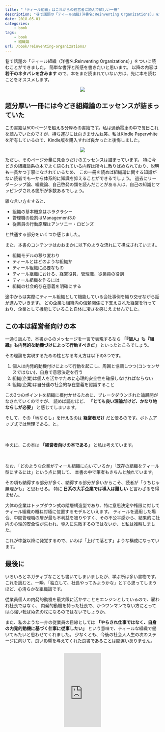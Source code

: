 ```yaml
---
title: "「ティール組織」はこれからの経営者に読んで欲しい一冊"
description: "巷で話題の「ティール組織(洋書名:Reinventing Organizations)」をついに読むことができました。簡単な書評と所感を書きたいと思います。以降の内容は若干のネタバレを含みますので、本をまだ読まれていない方は、先に本を読むことをオススメします。"
date: 2018-05-01
categories:
    - book
tags:
    - book
    - 組織論
url: /book/reinventing-organizations/
---
```


巷で話題の「ティール組織（洋書名:Reinventing Organizations）」をついに読むことができました。
簡単な書評と所感を書きたいと思います。
以降の内容は **若干のネタバレを含みます** ので、本をまだ読まれていない方は、先に本を読むことをオススメします。

<div style="text-align: center">
<a target="_blank"  href="https://www.amazon.co.jp/gp/product/4862762263/ref=as_li_tl?ie=UTF8&camp=247&creative=1211&creativeASIN=4862762263&linkCode=as2&tag=soudegesu-22&linkId=43e663f0a957755b99c435f78312862e"><img border="0" src="//ws-fe.amazon-adsystem.com/widgets/q?_encoding=UTF8&MarketPlace=JP&ASIN=4862762263&ServiceVersion=20070822&ID=AsinImage&WS=1&Format=_SL250_&tag=soudegesu-22" ></a><img src="//ir-jp.amazon-adsystem.com/e/ir?t=soudegesu-22&l=am2&o=9&a=4862762263" width="1" height="1" border="0" alt="" style="border:none !important; margin:0px !important;" />
</div>

## 超分厚い一冊には今どき組織論のエッセンスが詰まっていた
この書籍は500ページを超える分厚めの書籍です。私は通勤電車の中で毎日これを読んでいたのですが、持ち運びには向きませんね笑。私はKindle Paperwhiteを所有しているので、Kindle版を購入すれば良かったと後悔しました。

<div style="text-align: center">
<a target="_blank"  href="https://www.amazon.co.jp/gp/product/B00QJDOM6U/ref=as_li_tl?ie=UTF8&camp=247&creative=1211&creativeASIN=B00QJDOM6U&linkCode=as2&tag=soudegesu-22&linkId=66b7a77610b78e915e749c4b63d7cfc4"><img border="0" src="//ws-fe.amazon-adsystem.com/widgets/q?_encoding=UTF8&MarketPlace=JP&ASIN=B00QJDOM6U&ServiceVersion=20070822&ID=AsinImage&WS=1&Format=_SL250_&tag=soudegesu-22" ></a><img src="//ir-jp.amazon-adsystem.com/e/ir?t=soudegesu-22&l=am2&o=9&a=B00QJDOM6U" width="1" height="1" border="0" alt="" style="border:none !important; margin:0px !important;" />
</div>

ただし、そのページ分量に見合うだけのエッセンスは詰まっています。
特に今どきの組織論系の本でよく語られている内容は所々に散りばめられており、説明も一貫かつ丁寧になされているため、
この一冊を読めば組織論に関する知識がない読者でも一から体系的に知識を抑えることができるでしょう。
過去にリーダーシップ論、組織論、自己啓発の類を読んだことがある人は、自己の知識とマッピングされる箇所が多数あるでしょう。

雑な言い方をすると、

* 組織の基本概念はホラクラシー
* 管理職の役割はManagement3.0
* 従業員の行動原理はアンソニー・ロビンズ

と共通する部分をいくつか感じました。

また、本書のコンテンツはおおまかに以下のような流れにて構成されています。

* 組織モデルの移り変わり
* ティールとはどのような組織か
* ティール組織に必要なもの
* ティール組織における、経営役員、管理職、従業員の役割
* ティール組織を作るには
* 組織の社会的存在意義を明確にする

途中からは実際にティール組織として機能している会社事例を織り交ぜながら話が進んでいきます。
どの企業も組織内の信頼関係に下支えされた経営を行っており、企業として機能していること自体に凄さを感じえませんでした。

## この本は経営者向けの本

一通り読んで、本書からのメッセージを一言で表現するなら **「『個人』も『組織』も内発的な動機づけによって行動すべきだ」** といったところでしょう。

その理論を実現するための柱となる考え方は以下の3つです。

1. 個人は内発的動機付けによって行動を起こし、周囲と協調しつつ(コンセンサスではない)、自身で意思決定を行う
2. 組織(企業)は個人を活かすために心理的安全性を確保しなければならない
3. 組織(企業)は自分達の社会的存在意義を認識すること

この3つのポイントを組織に根付かせるために、ブレークダウンされた論展開がなされていくのですが、
読めば読むほど、 **「とても良い理論だけど、かなり地ならしが必要」** と感じてしまいます。

そして、その「地ならし」を行えるのは **経営者だけ** だと悟るのです。ボトムアップ式では無理である、と。

<br><br>
ゆえに、この本は **「経営者向けの本である」** と私は考えています。
<br><br><br>

なお、「どのような企業がティール組織に向いているか」「既存の組織をティール型にするには」という点に関して、
本書の中で筆者もきちんと触れています。

その項も納得する部分が多く、納得する部分が多いからこそ、読者が「うちじゃ無理かも」と思わせる。
特に **日系の大手企業では導入は難しい** と言わざるを得ません。

大体の企業はトップダウン式の階層構造型であり、特に意思決定や権限に対してティール組織の概ね対極に位置するモデルといえます。
ティールを適用した場合、中間管理職の層が最も不利益を被りやすく、その不公平感から、結果的に社内の心理的安全性が失われ、導入に失敗するのではないか、と私は推察しました。

これが中盤以降に発覚するので、いわば「上げて落とす」ような構成になっています。

## 最後に

いろいろとネガティブなことも書いてしまいましたが、学ぶ所は多い書物です。
これを読むと、一瞬、「独立して、社長やってみようかな」とすら思ってしまうほど、心清らかな組織論です。

従業員個人の内発的動機を最大限に活かすことをエンジンとしているので、雇われ社長ではなく、
内発的動機を持った社長で、かつワンマンでない方にとっては心強い転ばぬ先の杖になるのではないでしょうか。

また、私のような一介の従業員の目線としては **「やらされ仕事ではなく、自身の内発的動機に基づく仕事に従事したい」** という意味で、ティールな組織で働いてみたいと思わせてくれました。
少なくとも、今後の社会人人生の次のステージに向けて、良い影響を与えてくれた良書であることは間違いありません。

<br>
<div style="text-align: center">
<iframe style="width:120px;height:240px;" marginwidth="0" marginheight="0" scrolling="no" frameborder="0" src="https://rcm-fe.amazon-adsystem.com/e/cm?ref=qf_sp_asin_til&t=soudegesu-22&m=amazon&o=9&p=8&l=as1&IS2=1&detail=1&asins=4862762263&linkId=b694c3ce45ccea6c53975ef370c6bb7d&bc1=ffffff&lt1=_blank&fc1=333333&lc1=0066c0&bg1=ffffff&f=ifr">
</iframe>
</div>
